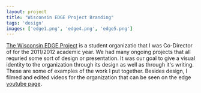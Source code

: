 ```yaml
---
layout: project
title: "Wisconsin EDGE Project Branding"
tags: 'design'
images: ['edge1.png', 'edge4.png', 'edge5.png']
---
```


[The Wisconsin EDGE Project](http://www.wisconsinedgeproject.blogspot.com) is a student organizatio that I was Co-Director of for the 2011/2012 academic year. We had many ongoing projects that all requried some sort of design or presentation. It was our goal to give a visual identity to the organization through its design as well as through it's writing. These are some of examples of the work I put together. Besides design, I filmed and edited videos for the organization that can be seen on the edge [youtube page](http://www.youtube.com/user/WisconsinEDGEproject).